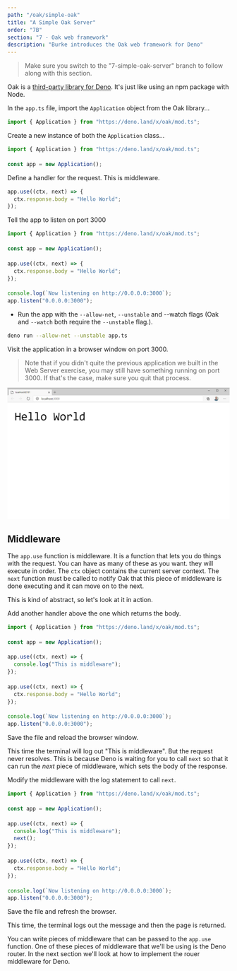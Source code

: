 ```yaml
---
path: "/oak/simple-oak"
title: "A Simple Oak Server"
order: "7B"
section: "7 - Oak web framework"
description: "Burke introduces the Oak web framework for Deno"
---
```


> Make sure you switch to the "7-simple-oak-server" branch to follow along with this section.

Oak is a [third-party library for Deno](https://oakserver.github.io/oak/). It's just like using an npm package with Node.

In the `app.ts` file, import the `Application` object from the Oak library...

```typescript
import { Application } from "https://deno.land/x/oak/mod.ts";
```

Create a new instance of both the `Application` class...

```typescript
import { Application } from "https://deno.land/x/oak/mod.ts";

const app = new Application();
```

Define a handler for the request. This is middleware.

```typescript
app.use((ctx, next) => {
  ctx.response.body = "Hello World";
});
```

Tell the app to listen on port 3000

```typescript
import { Application } from "https://deno.land/x/oak/mod.ts";

const app = new Application();

app.use((ctx, next) => {
  ctx.response.body = "Hello World";
});

console.log(`Now listening on http://0.0.0.0:3000`);
app.listen("0.0.0.0:3000");
```

- Run the app with the `--allow-net`, `--unstable` and --watch flags (Oak and `--watch` both require the `--unstable` flag.).

```bash
deno run --allow-net --unstable app.ts
```

Visit the application in a browser window on port 3000.

> Note that if you didn't quite the previous application we built in the Web Server exercise, you may still have something running on port 3000. If that's the case, make sure you quit that process.

![](../images/simple-oak-app.jpg)

## Middleware

The `app.use` function is middleware. It is a function that lets you do things with the request. You can have as many of these as you want. they will execute in order. The `ctx` object contains the current server context. The `next` function must be called to notify Oak that this piece of middleware is done executing and it can move on to the next.

This is kind of abstract, so let's look at it in action.

Add another handler above the one which returns the body.

```typescript
import { Application } from "https://deno.land/x/oak/mod.ts";

const app = new Application();

app.use((ctx, next) => {
  console.log("This is middleware");
});

app.use((ctx, next) => {
  ctx.response.body = "Hello World";
});

console.log(`Now listening on http://0.0.0.0:3000`);
app.listen("0.0.0.0:3000");
```

Save the file and reload the browser window.

This time the terminal will log out "This is middleware". But the request never resolves. This is because Deno is waiting for you to call `next` so that it can run the _next_ piece of middleware, which sets the body of the response.

Modify the middleware with the log statement to call `next`.

```typescript
import { Application } from "https://deno.land/x/oak/mod.ts";

const app = new Application();

app.use((ctx, next) => {
  console.log("This is middleware");
  next();
});

app.use((ctx, next) => {
  ctx.response.body = "Hello World";
});

console.log(`Now listening on http://0.0.0.0:3000`);
app.listen("0.0.0.0:3000");
```

Save the file and refresh the browser.

This time, the terminal logs out the message and then the page is returned.

You can write pieces of middleware that can be passed to the `app.use` function. One of these pieces of middleware that we'll be using is the Deno router. In the next section we'll look at how to implement the rouer middleware for Deno.
